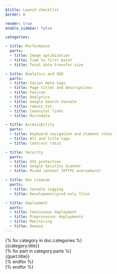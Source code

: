 ```yaml
---
$title: Launch checklist
$order: 6

render: true
enable_sidebar: false

categories:

- title: Performance
  parts:
  - title: Image optimization
  - title: Time to first paint
  - title: Total data transfer size

- title: Analytics and SEO
  parts:
  - title: Social meta tags
  - title: Page titles and descriptions
  - title: Favicon
  - title: Analytics
  - title: Google Search Console
  - title: robots.txt
  - title: Canonical links
  - title: Microdata

- title: Accessibility
  parts:
  - title: Keyboard navigation and element roles
  - title: Alt and title tags
  - title: Contrast ratio

- title: Security
  parts:
  - title: XSS protection
  - title: Google Security Scanner
  - title: Mixed content (HTTPS everywhere)

- title: Dev cleanup
  parts:
  - title: Console logging
  - title: Development/prod-only files

- title: Deployment
  parts:
  - title: Continuous deployment
  - title: Preprocessor deployments
  - title: Monitoring
  - title: Domain
---
```

<div class="checklist">
  {% for category in doc.categories %}
    <div class="checklist__category">
      <div class="checklist__category__title">{{category.title}}</div>
      <div class="checklist__category__parts">
      {% for part in category.parts %}
        <div class="checklist__category__parts__part">
          {{part.title}}
        </div>
      {% endfor %}
      </div>
    </div>
  {% endfor %}
</div>
